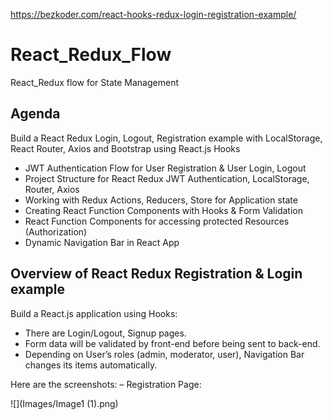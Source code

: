https://bezkoder.com/react-hooks-redux-login-registration-example/

# React_Redux_Flow
React_Redux flow for State Management 

## Agenda 
Build a React Redux Login, Logout, Registration example with LocalStorage, React Router, Axios and Bootstrap using React.js Hooks

- JWT Authentication Flow for User Registration & User Login, Logout
- Project Structure for React Redux JWT Authentication, LocalStorage, Router, Axios
- Working with Redux Actions, Reducers, Store for Application state
- Creating React Function Components with Hooks & Form Validation
- React Function Components for accessing protected Resources (Authorization)
- Dynamic Navigation Bar in React App

## Overview of React Redux Registration & Login example

Build a React.js application using Hooks:

* There are Login/Logout, Signup pages.
* Form data will be validated by front-end before being sent to back-end.
* Depending on User’s roles (admin, moderator, user), Navigation Bar changes its items automatically.

Here are the screenshots: 
– Registration Page:

![](Images/Image1 (1).png)
